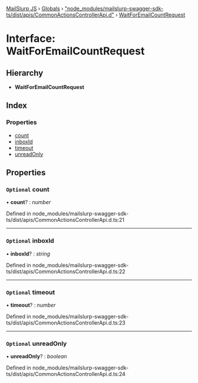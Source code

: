 [MailSlurp JS](../README.md) › [Globals](../globals.md) › ["node_modules/mailslurp-swagger-sdk-ts/dist/apis/CommonActionsControllerApi.d"](../modules/_node_modules_mailslurp_swagger_sdk_ts_dist_apis_commonactionscontrollerapi_d_.md) › [WaitForEmailCountRequest](_node_modules_mailslurp_swagger_sdk_ts_dist_apis_commonactionscontrollerapi_d_.waitforemailcountrequest.md)

# Interface: WaitForEmailCountRequest

## Hierarchy

* **WaitForEmailCountRequest**

## Index

### Properties

* [count](_node_modules_mailslurp_swagger_sdk_ts_dist_apis_commonactionscontrollerapi_d_.waitforemailcountrequest.md#optional-count)
* [inboxId](_node_modules_mailslurp_swagger_sdk_ts_dist_apis_commonactionscontrollerapi_d_.waitforemailcountrequest.md#optional-inboxid)
* [timeout](_node_modules_mailslurp_swagger_sdk_ts_dist_apis_commonactionscontrollerapi_d_.waitforemailcountrequest.md#optional-timeout)
* [unreadOnly](_node_modules_mailslurp_swagger_sdk_ts_dist_apis_commonactionscontrollerapi_d_.waitforemailcountrequest.md#optional-unreadonly)

## Properties

### `Optional` count

• **count**? : *number*

Defined in node_modules/mailslurp-swagger-sdk-ts/dist/apis/CommonActionsControllerApi.d.ts:21

___

### `Optional` inboxId

• **inboxId**? : *string*

Defined in node_modules/mailslurp-swagger-sdk-ts/dist/apis/CommonActionsControllerApi.d.ts:22

___

### `Optional` timeout

• **timeout**? : *number*

Defined in node_modules/mailslurp-swagger-sdk-ts/dist/apis/CommonActionsControllerApi.d.ts:23

___

### `Optional` unreadOnly

• **unreadOnly**? : *boolean*

Defined in node_modules/mailslurp-swagger-sdk-ts/dist/apis/CommonActionsControllerApi.d.ts:24
